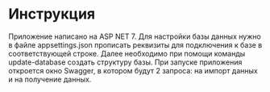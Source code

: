 # Инструкция
Приложение написано на ASP NET 7.
Для настройки базы данных нужно в файле appsettings.json прописать реквизиты для подключения к базе в соответствующей строке. Далее необходимо при помощи команды update-database создать структуру базы.
При запуске приложения откроется окно Swagger, в котором будут 2 запроса: на импорт данных и на получение данных.

